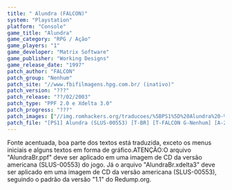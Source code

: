 ```yaml
---
title: " Alundra (FALCON)"
system: "Playstation"
platform: "Console"
game_title: "Alundra"
game_category: "RPG / Ação"
game_players: "1"
game_developer: "Matrix Software"
game_publisher: "Working Designs"
game_release_date: "1997"
patch_author: "FALCON"
patch_group: "Nenhum"
patch_site: "//www.fbifilmagens.hpg.com.br/ (inativo)"
patch_version: "???"
patch_release: "??/02/2003"
patch_type: "PPF 2.0 e Xdelta 3.0"
patch_progress: "???"
patch_images: ["//img.romhackers.org/traducoes/%5BPS1%5D%20Alundra%20-%20FALCON%20-%201.png","//img.romhackers.org/traducoes/%5BPS1%5D%20Alundra%20-%20FALCON%20-%202.png","//img.romhackers.org/traducoes/%5BPS1%5D%20Alundra%20-%20FALCON%20-%203.png"]
patch_file: "[PS1] Alundra (SLUS-00553) [T-BR] [T-FALCON G-Nenhum] [A-2003].zip"
---
```

Fonte acentuada, boa parte dos textos está traduzida, exceto os menus iniciais e alguns textos em forma de gráfico.ATENÇÃO:O arquivo "AlundraBr.ppf" deve ser aplicado em uma imagem de CD da versão americana (SLUS-00553) do jogo. Já o arquivo "AlundraBr.xdelta3" deve ser aplicado em uma imagem de CD da versão americana (SLUS-00553), seguindo o padrão da versão "1.1" do Redump.org.